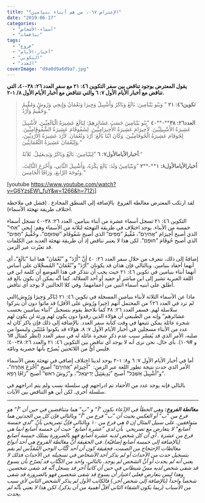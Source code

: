 ```yaml
---
title: "الإعتراض ٠٦٧، من هم أبناء بنيامين؟"
date: "2019-06-17"
categories: 
  - "أسماء-الأشخاص"
  - "تناقضات"
tags: 
  - "فروع"
  - "أخبار-الأيام"
  - "التكوين"
  - "العدد"
coverImage: "d9a0d9a6d9a7.jpg"
---
```


**يقول المعترض بوجود تناقض بين سفر التكوين ٤٦: ٢١ مع سفر العدد ٢٦: ٣٨-٤٠، التي تناقض مع أخبار الأيام الأول ٧: ٦ والتي تتناقض مع أخبار الأيام الأول ٨/ ١-٢.**

> **تكوين****٤٦****:** **٢١** ” وَبَنُو بَنْيَامِينَ: بَالَعُ وَبَاكَرُ وَأَشْبِيلُ وَجِيرَا وَنَعْمَانُ وَإِيحِي وَرُوشُ وَمُفِّيمُ وَحُفِّيمُ وَأَرْدُ.“
> 
> **العدد****٢٦****:** **٣٨****\-****٤٠** ”بَنُو بَنْيَامِينَ حَسَبَ عَشَائِرِهِمْ: لِبَالَعَ عَشِيرَةُ الْبَالَعِيِّينَ. لأَشْبِيلَ عَشِيرَةُ الأَشْبِيلِيِّينَ. لأَحِيرَامَ عَشِيرَةُ الأَحِيرَامِيِّينَ. لِشَفُوفَامَ عَشِيرَةُ الشَّفُوفَامِيِّينَ. لِحُوفَامَ عَشِيرَةُ الْحُوفَامِيِّينَ. وَكَانَ ابْنَا بَالَعَ: أَرْدَ وَنُعْمَانَ. لأَرْدَ عَشِيرَةُ الأَرْدِيِّينَ، وَلِنُعْمَانَ عَشِيرَةُ النُّعْمَانِيِّينَ.“
> 
> **أخبار****الأيام****الأول****٧****:** **٦** ”لِبَنْيَامِينَ: بَالَعُ وَبَاكَرُ وَيَدِيعَئِيلُ. ثَلاَثَةٌ.“
> 
> **أخبار****الأيام****الأول****٨****:** **١****\-****٢** ”وَبَنْيَامِينُ وَلَدَ: بَالَعَ بِكْرَهُ، وَأَشْبِيلَ الثَّانِي، وَأَخْرَخَ الثَّالِثَ، وَنُوحَةَ الرَّابعَ، وَرَافَا الْخَامِسَ.“

\[youtube https://www.youtube.com/watch?v=G6YzsEW\_fuY&w=1266&h=712\]

لقد ارتكب المعترض مغالطة الفروع  بالإضافة إلى المنطق المخادع . (فشل في ملاحظة اختلاف طريقة تهجئة الأسماء).

التكوين ٤٦: ٢١ تسجل أسماء عشرة من أبناء بنيامين. العدد ٢٦: ٣٨-٤٠ تسجل أسماء خمسة من الأبناء. يوجد اختلاف في طريقة التهجئة لثلاثة من الأسماء وهم: إيحي ”אֵחִי“ الذي أصبح أَحِيرَامَ ”אֲחִירָם“، مُفِّيمُ ”מֻפִּים“ الذي أصبح شَفُوفَامَ ”שְׁפוּפָם“، وحُفِّيمُ ”חֻפִּים“ الذي أصبح حُوفَامَ ”חוּפָם“. لكن هذا لا يعتبر تناقض إذ أن طريقة تهجئة العديد من الكلمات قد تغيّرت عبر الزمن.

إضافةً إلى ذلك، نتعرف من خلال سفر العدد ٢٦: ٤٠ أنَّ ”أَرْدَ“ و ”نُعْمَانَ“ هما ابنا ”بَالَعَ“، أي أنهما أحفاد بنيامين. وبالتالي فإن هذان قد يكونان ”أَرْدَ“ و”نُعْمَانَ“ المُسجَّلان على أساس أنهما أبناء بنيامين في تكوين ٤٦: ٢١ حيث يجب أن نتذكر في هذا الموضع أن كلمة ابن في اللغة العبرية تشير إلى ابن مباشر أو حفيد أو أحد السلالة. كما أنَّه يمكن أن يكون بالع قد أطلق على ابنيه أسماء اثنين من أعمامهما. وفي كلا الحالتين لا يوجد أي تناقض.

ماذا عن الأسماء الثلاثة لأبناء بنيامين المسجلة في تكوين ٤٦: ٢١ (بَاكَر وَجِيرَا وَرُوش)التي لم ترد في العدد ٢٦؟ من المحتمل أنهم (جِيرا ورُوش على الأقل) قد ماتوا دون أن يتركوا سلاسلة لهم. فسفر العدد ٢٦: ٣٨ كما نلاحظ يقوم بتسجيل ”أبناء بنياميبن بحسب عشائرهم“ وإنه من الطبيعي أن هؤلاء الذين رقدوا دون يكون لهم ورثة لن يكون لهم شجرة عائلة يمكن تتبعها في وقت كتابة سفر العدد. بالإضافة إلى ذلك فإن باكر كان له عدد من الأبناء مسجلين في أخبار الأيام الأول ٧: ٨، هؤلاء قد يكونوا مُتَبَنّين وليسوا من صلبه، الأمر الذي قد يُفسّر سبب عدم ذكر شجرة عائلة له في سفر العدد (انظر كمثال #٦ و #١٠٩). بأي حال، نحن نرى أنه لا يوجد أي تناقض بين التكوين ٤٦: ٢١ والعدد ٢٦: ٣٨-٤٠؛ فليس أيٌّ من اللائحتين يُصرّح بأنها حصرية وتامّة.

أما في أخبار الأيام الأول ٧: ٦ و٨: ١-٢ يوجد لدينا اختلاف إضافي في تهجئة بعض الأسماء الأمر الذي حدث نتيجة تطور اللغة عبر الزمن:  ”أَحِيرَامَ ”אֲחִירָם“ أصبح ”أَخْرَخَ אַחְרַח“، و”أَشْبِيلَ אַשְׁבֵּל“ أصبح ”يَدِيعَئِيلُ יְדִיעֲאֵל“، و”رُوشُ רֹאשׁ“ أصبح ”رَافَا רָפָא“.

بالتالي فإنه يوجد عدد من الأحفاد تم ادراجهم في سلسلة نسب ولم يتم ادراجهم في سلسلة أُخرى. لكن أين هو التناقض بين الآيات.

* * *

_**مغالطة الفروع:** وهي الخطأ في الإدّعاء بكون ”أ“ و ”ب“ هما متناقضين في حين أن ”أ“ هو فرع من ”ب“ أو العكس بحيث أن ”ب“ فرع من ”أ“ وبالتالي فإن كل من الحدثين هما متوافقين. على سبيل المثال إن ٥ هي فرع من ١٠ وبالتالي فإنَّ تصريحي بأنّ ”لدي خمسة أصابع“ لا يتعارض مع تصريحي  بأن لدي ”عشرة أصابع“ حيث أن خمسة أصابع انما هي فرع من عشرة . أي أن كل شخص لديه عشرة أصابع فهو بالضرورة يمتلك خمسة أصابع (بالإضافة إلى خمسة أصابع إضافيّة). في الحقيقة أنَّ مغالطة الفروع هي أحد أنواع مغالطات الإحتجاج من الصمت، فحقيقة كون أن أحد كُتَّاب الوحي المُقدَّس لم يقم بتسجيل حدث من الأحداث أو لم يذكر أحد الأشخاص في تسجيله عن الأحداث فذلك لا يعني أنه لم يحدث أو أنَّ الشخص لم يوجد. بالتالي، واحد من الكُتَّاب قد يُصرّح بأن يسوع قد شفى شخص لديه مسّ شيطاني في حين أن كاتباً آخر قد يسجل أنَّه قد شفى شخصين. وهذا ليس بتعارض فعلى اعتبار أن يسوع قد شفى شخصين فهو بالضرورة قد شفى شخصاً واحداً (بالإضافة إلى شخص آخر.) فالكاتب الأول لم يذكر الشخص الثاني لأي سبب من الأسباب (ربما يكون الشفاء الثاني أقلّ أهمية من أن يذكر)، لكن هذا لا يعني بأنَّه لم يحدث._
